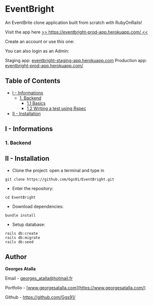 # EventBright

An EventBrite clone application built from scratch with RubyOnRails!

Visit the app here [>> https://eventbright-prod-app.herokuapp.com/ <<](https://eventbright-prod-app.herokuapp.com/)

Create an account or use this one: 

You can also login as an Admin: 

Staging app: [eventbright-staging-app.herokuapp.com](https://eventbright-staging-app.herokuapp.com/)
Production app: [eventbright-prod-app.herokuapp.com/](https://eventbright-prod-app.herokuapp.com/)

## Table of Contents  
- [I - Informations](#i---informations)
  * [1. Backend](#1-backend)
    + [1.1 Basics](#11-basics)
    + [1.2 Writing a test using Rspec](#12-writing-a-test-using-rspec)
- [II - Installation](#ii---installation)

## I - Informations

###  1. Backend

## II - Installation

+ Clone the project: open a terminal and type in
```
git clone https://github.com/Ggs91/EventBright.git
```
+ Enter the repository:
```
cd EventBright
```
+ Download dependencies:

```
bundle install
```

+ Setup database:
```
rails db:create
rails db:migrate
rails db:seed
```

## Author
**Georges Atalla**

Email - georges_atalla@hotmail.fr

Portfolio - [www.georgesatalla.com](https://www.georgesatalla.com/)

Github - https://github.com/Ggs91/
